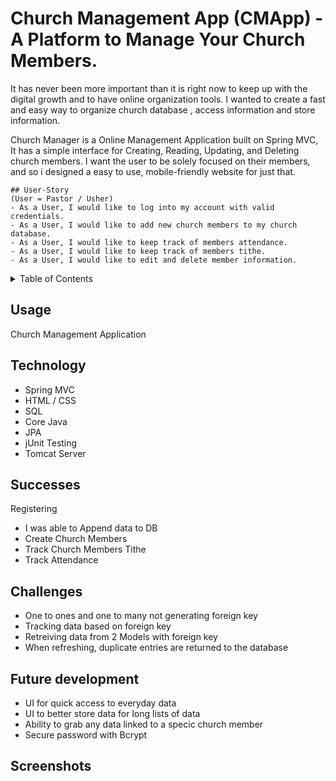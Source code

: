 # Church Management App (CMApp) - A Platform to Manage Your Church Members.



It has never been more important than it is right now to keep up with the digital growth and to have online organization tools.
I wanted to create a fast and easy way to organize church database , access information and store information. 



Church Manager is a Online Management Application built on Spring MVC, It has a simple interface for Creating, Reading, Updating, and Deleting church members. I want the user to be solely focused on their members, and so i designed a easy to use, mobile-friendly website for just that. 


```
## User-Story
(User = Pastor / Usher)
- As a User, I would like to log into my account with valid credentials.
- As a User, I would like to add new church members to my church database.
- As a User, I would like to keep track of members attendance.
- As a User, I would like to keep track of members tithe.
- As a User, I would like to edit and delete member information.

```

<details>
<summary>Table of Contents</summary>

## Table of Contents
* Title
* Description
* [Usage](#usage)
* [Technology Used](#technology)
* [Successes](#success)
* [Challenges](#challenges)
* [Future Development](#futuredevelopment)
* [Screenshots](#screenshots)

</details>

## Usage
Church Management Application

## Technology 
- Spring MVC
- HTML / CSS
- SQL
- Core Java
- JPA
- jUnit Testing
- Tomcat Server



## Successes
Registering 
- I was able to Append data to DB
- Create Church Members
- Track Church Members Tithe
- Track Attendance

## Challenges
- One to ones and one to many not generating foreign key
- Tracking data based on foreign key
- Retreiving data from 2 Models with foreign key
- When refreshing, duplicate entries are returned to the database

## Future development
- UI for quick access to everyday data
- UI to better store data for long lists of data
- Ability to grab any data linked to a specic church member
- Secure password with Bcrypt

## Screenshots

